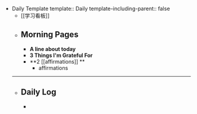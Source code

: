 - Daily Template
  template:: Daily
  template-including-parent:: false
	- [[学习看板]]
	- ## Morning Pages
		- **A line about today**
		- **3 Things I'm Grateful For**
		- **2 [[affirmations]] **
			- affirmations
	- -----
	- ## Daily Log
		-